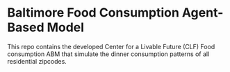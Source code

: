 # Baltimore Food Consumption Agent-Based Model 
This repo contains the developed Center for a Livable Future (CLF) Food consumption ABM that simulate the dinner consumption patterns of all residential zipcodes. 